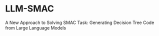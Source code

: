 # LLM-SMAC
A New Approach to Solving SMAC Task: Generating Decision Tree Code from Large Language Models

